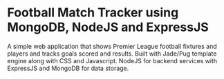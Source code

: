 # Football Match Tracker using MongoDB, NodeJS and ExpressJS

A simple web application that shows Premier League football fixtures and players and tracks goals scored and results. Built with Jade/Pug template engine 
along with CSS and Javascript. NodeJS for backend services with ExpressJS and MongoDB for data storage.
